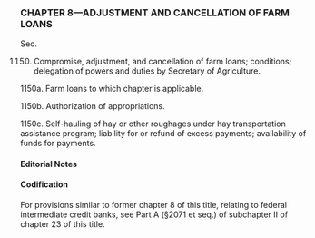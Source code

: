 ### **CHAPTER 8—ADJUSTMENT AND CANCELLATION OF FARM LOANS** ###

Sec.

1150. Compromise, adjustment, and cancellation of farm loans; conditions; delegation of powers and duties by Secretary of Agriculture.

1150a. Farm loans to which chapter is applicable.

1150b. Authorization of appropriations.

1150c. Self-hauling of hay or other roughages under hay transportation assistance program; liability for or refund of excess payments; availability of funds for payments.

#### **Editorial Notes** ####

#### Codification ####

For provisions similar to former chapter 8 of this title, relating to federal intermediate credit banks, see Part A (§2071 et seq.) of subchapter II of chapter 23 of this title.
